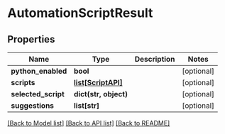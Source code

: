 # AutomationScriptResult

## Properties
Name | Type | Description | Notes
------------ | ------------- | ------------- | -------------
**python_enabled** | **bool** |  | [optional] 
**scripts** | [**list[ScriptAPI]**](ScriptAPI.md) |  | [optional] 
**selected_script** | **dict(str, object)** |  | [optional] 
**suggestions** | **list[str]** |  | [optional] 

[[Back to Model list]](README.md#documentation-for-models) [[Back to API list]](README.md#documentation-for-api-endpoints) [[Back to README]](README.md)


